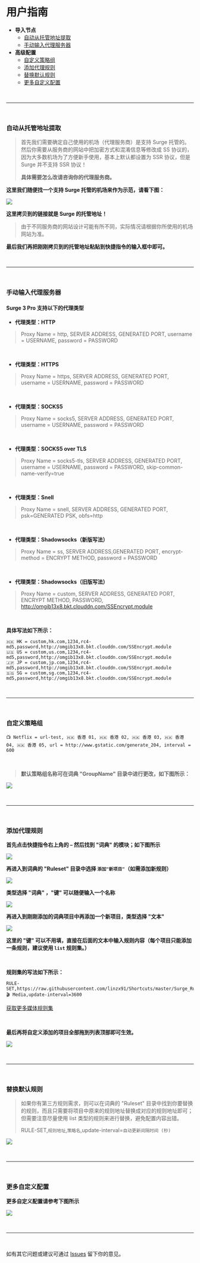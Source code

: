 # 用户指南
* **导入节点**
    * [自动从托管地址提取](#automatic_add_proxy)
    * [手动输入代理服务器](#manual_add_proxy)
* **高级配置**
    * [自定义策略组](#custom_group)
    * [添加代理规则](#addrule)
    * [替换默认规则](#replace)
    * [更多自定义配置](#custom)

<br>

-------

<br>

### 自动从托管地址提取
<a id="automatic_add_proxy"></a>

> 首先我们需要确定自己使用的机场（代理服务商）是支持 Surge 托管的。然后你需要从服务商的网站中把加密方式和混淆信息等修改成 SS 协议的，因为大多数机场为了方便新手使用，基本上默认都设置为 SSR 协议，但是 Surge 并不支持 SSR 协议！
> 
> **具体需要怎么改请咨询你的代理服务商。**

**这里我们随便找一个支持 Surge 托管的机场来作为示范，请看下图：**

![](https://raw.githubusercontent.com/linzx91/Shortcuts/master/Images/Add_Proxy.png)

**这里拷贝到的链接就是 Surge 的托管地址！**

> 由于不同服务商的网站设计可能有所不同，实际情况请根据你所使用的机场网站为准。

**最后我们再把刚刚拷贝到的托管地址粘贴到快捷指令的输入框中即可。**

<br>

-------

<br>

### 手动输入代理服务器
<a id="manual_add_proxy"></a>

#### Surge 3 Pro 支持以下的代理类型

* **代理类型：HTTP**

> Proxy Name = http, SERVER ADDRESS, GENERATED PORT, username = USERNAME, password = PASSWORD

<br>

* **代理类型：HTTPS**

> Proxy Name = https, SERVER ADDRESS, GENERATED PORT, username = USERNAME, password = PASSWORD

<br>

* **代理类型：SOCKS5**

> Proxy Name = socks5, SERVER ADDRESS, GENERATED PORT, username = USERNAME, password = PASSWORD

<br>

* **代理类型：SOCKS5 over TLS**

> Proxy Name = socks5-tls, SERVER ADDRESS, GENERATED PORT, username = USERNAME, password = PASSWORD, skip-common-name-verify=true

<br>

* **代理类型：Snell**

> Proxy Name = snell, SERVER ADDRESS, GENERATED PORT, psk=GENERATED PSK, obfs=http

<br>

* **代理类型：Shadowsocks（新版写法）**

> Proxy Name = ss, SERVER ADDRESS,GENERATED PORT, encrypt-method = ENCRYPT METHOD, password = PASSWORD

<br>

* **代理类型：Shadowsocks（旧版写法）**

> Proxy Name = custom, SERVER ADDRESS, GENERATED PORT, ENCRYPT METHOD, PASSWORD, http://omgib13x8.bkt.clouddn.com/SSEncrypt.module

<br>

**具体写法如下所示：**

```
🇭🇰 HK = custom,hk.com,1234,rc4-md5,password,http://omgib13x8.bkt.clouddn.com/SSEncrypt.module
🇺🇸 US = custom,us.com,1234,rc4-md5,password,http://omgib13x8.bkt.clouddn.com/SSEncrypt.module
🇯🇵 JP = custom,jp.com,1234,rc4-md5,password,http://omgib13x8.bkt.clouddn.com/SSEncrypt.module
🇸🇬 SG = custom,sg.com,1234,rc4-md5,password,http://omgib13x8.bkt.clouddn.com/SSEncrypt.module
```

<br>

-------

<br>

### 自定义策略组
<a id="custom_group"></a>

```
📺 Netflix = url-test, 🇭🇰 香港 01, 🇭🇰 香港 02, 🇭🇰 香港 03, 🇭🇰 香港 04, 🇭🇰 香港 05, url = http://www.gstatic.com/generate_204, interval = 600
```

<br>

> **默认策略组名称可在词典 "GroupName" 目录中进行更改，如下图所示：**

![](https://raw.githubusercontent.com/linzx91/Shortcuts/master/Images/Group_Name.png)

<br>

-------

<br>

### 添加代理规则
<a id="addrule"></a>

**首先点击快捷指令右上角的 `⋯` 然后找到 "词典" 的模块；如下图所示**

![](https://raw.githubusercontent.com/linzx91/Shortcuts/master/Images/Add_Rules_01.png)
<br>

**再进入到词典的 "Ruleset" 目录中选择 `添加"新项目"`（如需添加新规则）**

![](https://raw.githubusercontent.com/linzx91/Shortcuts/master/Images/Add_Rules_02.png)
<br>

**类型选择 "词典" ，"键" 可以随便输入一个名称**

![](https://raw.githubusercontent.com/linzx91/Shortcuts/master/Images/Add_Rules_03.png)
<br>

**再进入到刚刚添加的词典项目中再添加一个新项目，类型选择 "文本"**

![](https://raw.githubusercontent.com/linzx91/Shortcuts/master/Images/Add_Rules_04.png)
<br>

**这里的 "键" 可以不用填，直接在后面的文本中输入规则内容（每个项目只能添加一条规则，建议使用 `list` 规则集。）**

<br>

**规则集的写法如下所示：**

```
RULE-SET,https://raw.githubusercontent.com/linzx91/Shortcuts/master/Surge_Rule_Updater/Ruleset/Media/Netflix.list,🎬 Media,update-interval=3600
```

[获取更多媒体规则集](https://github.com/linzx91/Shortcuts/tree/master/Surge_Rule_Updater/Ruleset/Media)

<br>

**最后再将自定义添加的项目全部拖到列表顶部即可生效。**

![](https://raw.githubusercontent.com/linzx91/Shortcuts/master/Images/Add_Rules_05.png)

<br>

-------

<br>

### 替换默认规则
<a id="replace"></a>

> 如果你有第三方规则需求，则可以在词典的 "Ruleset" 目录中找到你要替换的规则，而且只需要将项目中原来的规则地址替换成对应的规则地址即可；但需要注意尽量使用 list 类型的规则来进行替换，避免配置内容出错。
> 
> RULE-SET,`规则地址`,`策略名`,update-interval=`自动更新间隔时间 (秒)`

![](https://raw.githubusercontent.com/linzx91/Shortcuts/master/Images/Add_Rules_06.png)

<br>

-------

<br>

### 更多自定义配置
<a id="custom"></a>

**更多自定义配置请参考下图所示**

![](https://raw.githubusercontent.com/linzx91/Shortcuts/master/Images/Custom.png)

<br>

-------

<br>

如有其它问题或建议可通过 [Issues](https://github.com/linzx91/Shortcuts/issues) 留下你的意见。